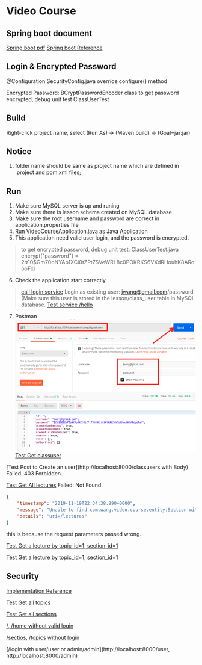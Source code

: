 # Video Course
## Spring boot document
[Spring boot pdf](https://docs.spring.io/spring-boot/docs/current/reference/pdf/spring-boot-reference.pdf)
[Spring boot Reference](https://docs.spring.io/spring-boot/docs/current-SNAPSHOT/reference/htmlsingle/)

## Login & Encrypted Password
@Configuration
SecurityConfig.java
override configure() method

Encrypted Password:
BCryptPasswordEncoder class
to get password encrypted, debug unit test ClassUserTest

## Build

Right-click project name, select (Run As) -> (Maven build) -> (Goal=jar:jar)

## Notice
1. folder name should be same as project name which are defined in .project and pom.xml files;

## Run
1. Make sure MySQL server is up and runing
2. Make sure there is lesson schema created on MySQL database
3. Make sure the root username and password are correct in application.properties file
4. Run VideoCourseApplication.java as Java Application 
5. This application need valid user login, and the password is encrypted.
>to get encrypted password, debug unit test: ClassUserTest.java
encrypt("password") = $2a$10$Gm70oNYAp1XCl0tZPt7SVeWRL8c0POKRKS6VXdRHouhK8ARopoFxi
6. Check the application start correctly
> [call login service](http://localhost:8000/login)
Login as existing user: jwang@gmail.com/password (Make sure this user is stored in the lesson/class_user table in MySQL database.
[Test service /hello](http://localhost:8000/hello)
7. Postman
![Postman Get user](getUser.png)
[Test Get classuser](http://localhost:8000/classusers/cwang@gmail.com)

[Test Post to Create an user](http://localhost:8000/classusers with Body) Failed. 403 Forbidden.

[Test Get All lectures](http://localhost:8000/lectures) Failed: Not Found.
```json
{
    "timestamp": "2019-11-19T22:34:38.890+0000",
    "message": "Unable to find com.wang.video.course.entity.Section with id 2; nested exception is javax.persistence.EntityNotFoundException: Unable to find com.wang.video.course.entity.Section with id 2",
    "details": "uri=/lectures"
}
```
this is because the request parameters passed wrong.

[Test Get a lecture by topic_id=1, section_id=1](http://localhost:8000/topics/1/sections/1)

[Test Get a lecture by topic_id=1, section_id=1](http://localhost:8000/topics/1/sections/1/lectures/3)

## Security
[Implementation Reference](https://grokonez.com/spring-framework/spring-mvc/spring-security-config-security-mvc-web-spring-boot)

[Test Get all topics](http://localhost:8000/topics)

[Test Get all sections](http://localhost:8000/sections)

[/, /home without valid login](http://localhost:8000)

[/sectios, /topics without login](http://localhost:8000/sections)

[/login with user/user or admin/admin](http://localhost:8000/user, http://localhost:8000/admin)